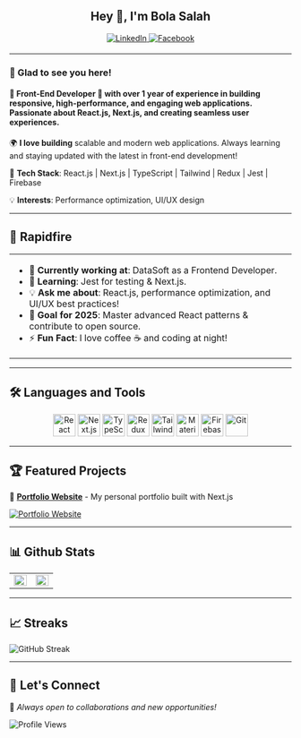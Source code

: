 ## <div align="center">Hey 👋, I'm Bola Salah</div>  

  
<div align="center">
<a href="https://linkedin.com/in/bola-salah" target="_blank">
<img src="https://img.shields.io/badge/linkedin-%231E77B5.svg?&style=for-the-badge&logo=linkedin&logoColor=white" alt="LinkedIn" style="margin-bottom: 5px;" />
</a>
<a href="https://www.facebook.com/Bolasalah99" target="_blank">
<img src="https://img.shields.io/badge/facebook-%232E87FB.svg?&style=for-the-badge&logo=facebook&logoColor=white" alt="Facebook" style="margin-bottom: 5px;" />
</a>  
</div>  

---

### 🚀 Glad to see you here!  
#### 🌟 Front-End Developer 🌟 with over 1 year of experience in building responsive, high-performance, and engaging web applications. Passionate about React.js, Next.js, and creating seamless user experiences.

🌍 **I love building** scalable and modern web applications. Always learning and staying updated with the latest in front-end development!

📌 **Tech Stack**: React.js | Next.js | TypeScript | Tailwind | Redux | Jest | Firebase

💡 **Interests**: Performance optimization, UI/UX design

---

## 🚀 Rapidfire  
<table><tr><td valign="top" width="50%">

- 🔭 **Currently working at**: DataSoft as a Frontend Developer.  
- 🌱 **Learning**: Jest for testing & Next.js.  
- 💡 **Ask me about**: React.js, performance optimization, and UI/UX best practices!  
- 🎯 **Goal for 2025**: Master advanced React patterns & contribute to open source.  
- ⚡ **Fun Fact**: I love coffee ☕ and coding at night!  

</td></tr></table>  

---

## 🛠️ Languages and Tools  
<div align="center">  
<a href="https://reactjs.org/" target="_blank"><img src="https://profilinator.rishav.dev/skills-assets/react-original-wordmark.svg" alt="React" height="40" /></a>  
<a href="https://nextjs.org/" target="_blank"><img src="https://profilinator.rishav.dev/skills-assets/nextjs.png" alt="Next.js" height="40" /></a>  
<a href="https://www.typescriptlang.org/" target="_blank"><img src="https://profilinator.rishav.dev/skills-assets/typescript-original.svg" alt="TypeScript" height="40" /></a>  
<a href="https://redux.js.org/" target="_blank"><img src="https://profilinator.rishav.dev/skills-assets/redux-original.svg" alt="Redux" height="40" /></a>  
<a href="https://tailwindcss.com/" target="_blank"><img src="https://profilinator.rishav.dev/skills-assets/tailwindcss.svg" alt="Tailwind CSS" height="40" /></a>  
<a href="https://mui.com/" target="_blank"><img src="https://profilinator.rishav.dev/skills-assets/mui.png" alt="Material UI" height="40" /></a>  
<a href="https://firebase.google.com/" target="_blank"><img src="https://profilinator.rishav.dev/skills-assets/firebase.png" alt="Firebase" height="40" /></a>  
<a href="https://github.com/" target="_blank"><img src="https://profilinator.rishav.dev/skills-assets/git-scm-icon.svg" alt="Git" height="40" /></a>  
</div>  

---

## 🏆 Featured Projects  
🎨 [**Portfolio Website**](https://github.com/BolaSalah/portfolio) - My personal portfolio built with Next.js  

[![Portfolio Website](https://github-readme-stats.vercel.app/api/pin/?username=BolaSalah&repo=portfolio&theme=tokyonight)](https://github.com/BolaSalah/portfolio)


---

## 📊 Github Stats  
<table><tr><td valign="top" width="50%">
<img src="https://github-readme-stats.vercel.app/api?username=BolaSalah&show_icons=true&count_private=true&hide_border=true&theme=tokyonight" align="left" style="width: 100%" />
</td><td valign="top" width="50%">
<img src="https://github-readme-stats.vercel.app/api/top-langs/?username=BolaSalah&hide_border=true&layout=compact&theme=tokyonight" align="left" style="width: 100%" />
</td></tr></table>  

---

## 📈 Streaks 
![GitHub Streak](https://github-readme-streak-stats.herokuapp.com/?user=BolaSalah&theme=tokyonight&hide_border=true)  

---

## 🤝 Let's Connect  

🚀 _Always open to collaborations and new opportunities!_

![Profile Views](https://komarev.com/ghpvc/?username=BolaSalah&label=Profile%20Views&color=blue&style=flat)
